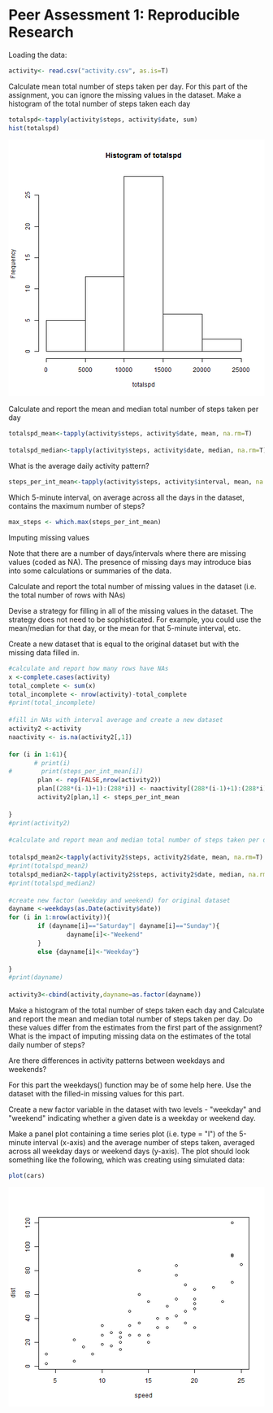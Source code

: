 Peer Assessment 1: Reproducible Research
========================================================

Loading the data:


```r
activity<- read.csv("activity.csv", as.is=T)
```

Calculate mean total number of steps taken per day. For this part of the 
assignment, you can ignore the missing values in the dataset.
Make a histogram of the total number of steps taken each day



```r
totalspd<-tapply(activity$steps, activity$date, sum)
hist(totalspd)
```

![plot of chunk unnamed-chunk-2](figure/unnamed-chunk-2.png) 

Calculate and report the mean and median total number of steps taken per day


```r
totalspd_mean<-tapply(activity$steps, activity$date, mean, na.rm=T)

totalspd_median<-tapply(activity$steps, activity$date, median, na.rm=T)
```

What is the average daily activity pattern?

```r
steps_per_int_mean<-tapply(activity$steps, activity$interval, mean, na.rm=T)
```


Which 5-minute interval, on average across all the days in the dataset, 
contains the maximum number of steps?

```r
max_steps <- which.max(steps_per_int_mean)
```
Imputing missing values

Note that there are a number of days/intervals where there are missing values (coded as NA). The presence of missing days may introduce bias into some calculations or summaries of the data.

Calculate and report the total number of missing values in the dataset (i.e. the total number of rows with NAs)

Devise a strategy for filling in all of the missing values in the dataset. The strategy does not need to be sophisticated. For example, you could use the mean/median for that day, or the mean for that 5-minute interval, etc.

Create a new dataset that is equal to the original dataset but with the missing data filled in.

```r
#calculate and report how many rows have NAs
x <-complete.cases(activity)
total_complete <- sum(x)
total_incomplete <- nrow(activity)-total_complete
#print(total_incomplete)

#fill in NAs with interval average and create a new dataset
activity2 <-activity
naactivity <- is.na(activity2[,1])

for (i in 1:61){
       # print(i)
#        print(steps_per_int_mean[i])
        plan <- rep(FALSE,nrow(activity2))
        plan[(288*(i-1)+1):(288*i)] <- naactivity[(288*(i-1)+1):(288*i)]
        activity2[plan,1] <- steps_per_int_mean   
        
}
#print(activity2)

#calculate and report mean and median total number of steps taken per day

totalspd_mean2<-tapply(activity2$steps, activity2$date, mean, na.rm=T)
#print(totalspd_mean2)
totalspd_median2<-tapply(activity2$steps, activity2$date, median, na.rm=T)
#print(totalspd_median2)

#create new factor (weekday and weekend) for original dataset
dayname <-weekdays(as.Date(activity$date))
for (i in 1:nrow(activity)){
        if (dayname[i]=="Saturday"| dayname[i]=="Sunday"){
                dayname[i]<-"Weekend"
        }
        else {dayname[i]<-"Weekday"}
        
}
#print(dayname)

activity3<-cbind(activity,dayname=as.factor(dayname))
```

Make a histogram of the total number of steps taken each day and Calculate and report the mean and median total number of steps taken per day. Do these values differ from the estimates from the first part of the assignment? What is the impact of imputing missing data on the estimates of the total daily number of steps?

Are there differences in activity patterns between weekdays and weekends?

For this part the weekdays() function may be of some help here. Use the dataset with the filled-in missing values for this part.

Create a new factor variable in the dataset with two levels - "weekday" and "weekend" indicating whether a given date is a weekday or weekend day.

Make a panel plot containing a time series plot (i.e. type = "l") of the 5-minute interval (x-axis) and the average number of steps taken, averaged across all weekday days or weekend days (y-axis). The plot should look something like the following, which was creating using simulated data:


```r
plot(cars)
```

![plot of chunk unnamed-chunk-7](figure/unnamed-chunk-7.png) 

